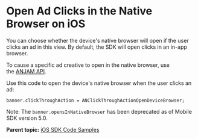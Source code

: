# Open Ad Clicks in the Native Browser on iOS

<div class="body">

You can choose whether the device's native browser will open if the user
clicks an ad in this view. By default, the SDK will open clicks in an
in-app browser.

To cause a specific ad creative to open in the native browser, use
the <a
href="https://docs.xandr.com/bundle/mobile-sdk/page/anjam-user-guide.html"
class="xref" target="_blank">ANJAM API</a>.

Use this code to open the device's native browser when the user clicks
an ad:

``` pre
banner.clickThroughAction = ANClickThroughActionOpenDeviceBrowser;
```

<div class="note">

<span class="notetitle">Note:</span>
The `banner.opensInNativeBrowser` has been deprecated as of Mobile SDK
version 5.0.

</div>

</div>

<div class="related-links">

<div class="familylinks">

<div class="parentlink">

**Parent topic:**
<a href="ios-sdk-code-samples.html" class="link">iOS SDK Code
Samples</a>

</div>

</div>

</div>

